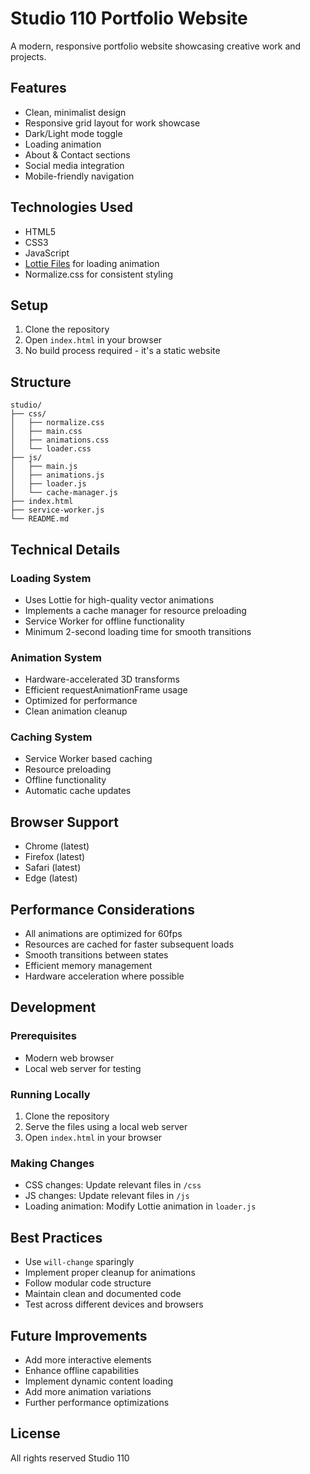 # Studio 110 Portfolio Website

A modern, responsive portfolio website showcasing creative work and projects.

## Features

- Clean, minimalist design
- Responsive grid layout for work showcase
- Dark/Light mode toggle
- Loading animation
- About & Contact sections
- Social media integration
- Mobile-friendly navigation

## Technologies Used

- HTML5
- CSS3
- JavaScript
- [Lottie Files](https://lottiefiles.com/) for loading animation
- Normalize.css for consistent styling

## Setup

1. Clone the repository
2. Open `index.html` in your browser
3. No build process required - it's a static website

## Structure

```
studio/
├── css/
│   ├── normalize.css
│   ├── main.css
│   ├── animations.css
│   └── loader.css
├── js/
│   ├── main.js
│   ├── animations.js
│   ├── loader.js
│   └── cache-manager.js
├── index.html
├── service-worker.js
└── README.md
```

## Technical Details

### Loading System
- Uses Lottie for high-quality vector animations
- Implements a cache manager for resource preloading
- Service Worker for offline functionality
- Minimum 2-second loading time for smooth transitions

### Animation System
- Hardware-accelerated 3D transforms
- Efficient requestAnimationFrame usage
- Optimized for performance
- Clean animation cleanup

### Caching System
- Service Worker based caching
- Resource preloading
- Offline functionality
- Automatic cache updates

## Browser Support
- Chrome (latest)
- Firefox (latest)
- Safari (latest)
- Edge (latest)

## Performance Considerations
- All animations are optimized for 60fps
- Resources are cached for faster subsequent loads
- Smooth transitions between states
- Efficient memory management
- Hardware acceleration where possible

## Development

### Prerequisites
- Modern web browser
- Local web server for testing

### Running Locally
1. Clone the repository
2. Serve the files using a local web server
3. Open `index.html` in your browser

### Making Changes
- CSS changes: Update relevant files in `/css`
- JS changes: Update relevant files in `/js`
- Loading animation: Modify Lottie animation in `loader.js`

## Best Practices
- Use `will-change` sparingly
- Implement proper cleanup for animations
- Follow modular code structure
- Maintain clean and documented code
- Test across different devices and browsers

## Future Improvements
- Add more interactive elements
- Enhance offline capabilities
- Implement dynamic content loading
- Add more animation variations
- Further performance optimizations

## License
All rights reserved Studio 110